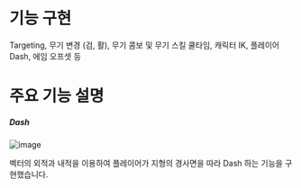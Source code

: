 # 기능 구현 

Targeting, 무기 변경 (검, 활), 무기 콤보 및 무기 스킬 쿨타임, 캐릭터 IK, 플레이어 Dash, 에임 오프셋 등 

# 주요 기능 설명 

##### Dash 

![image](https://github.com/phw97123/Unreal/assets/132995834/1d3ae9aa-20fe-47fb-b7f4-a6c46c819b87)

벡터의 외적과 내적을 이용하여 플레이어가 지형의 경사면을 따라 Dash 하는 기능을 구현했습니다.






